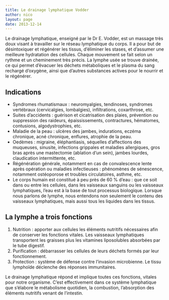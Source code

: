 ```yaml
---
title: Le drainage lymphatique Vodder
author: nico
layout: page
date: 2013-12-14
---
```

Le drainage lymphatique, enseigné par le Dr E. Vodder, est un massage très doux visant à travailler sur le réseau lymphatique du corps. Il a pour but de désintoxiquer et régénérer les tissus, d’éliminer les stases, et d’assumer une meilleure hydratation des cellules. Chaque mouvement se fait selon un rythme et un cheminement très précis. La lymphe usée se trouve drainée, ce qui permet d’évacuer les déchets métaboliques et le plasma du sang rechargé d’oxygène, ainsi que d’autres substances actives pour le nourrir et le régénérer.

## Indications

  * Syndromes rhumatismaux : neuromyalgies, tendinoses, syndromes vertébraux (cervicalgies, lombalgies), infiltrations, coxarthrose, etc.
  * Suites d’accidents : guérison et cicatrisation des plaies, prévention ou suppression des raideurs, épaississements, contractures, hématomes, contusions, algodystrophies, etc.
  * Maladie de la peau : ulcères des jambes, indurations, eczéma chronique, acné chronique, enflures, atrophie de la peau.
  * Oedèmes : migraine, éléphantiasis, séquelles d’affections des muqueuses, sinusite, infections grippales et maladies allergiques, gros bras après une mastectomie (ablation d’un sein), jambes lourdes, claudication intermittente, etc.
  * Régénération générale, notamment en cas de convalescence lente après opération ou maladies infectieuses : phénomènes de sénescence, notamment ostéoporose et troubles circulatoires, asthme, etc.
  * Le corps humain est constitué à peu près de 60 % d’eau : que ce soit dans ou entre les cellules, dans les vaisseaux sanguins ou les vaisseaux lymphatiques, l’eau est à la base de tout processus biologique. Lorsque nous parlons de lymphe, nous entendons non seulement le contenu des vaisseaux lymphatiques, mais aussi tous les liquides dans les tissus.

## La lymphe a trois fonctions

  1. Nutrition : apporter aux cellules les éléments nutritifs nécessaires afin de conserver les fonctions vitales. Les vaisseaux lymphatiques transportent les graisses plus les vitamines liposolubles absorbées par le tube digestif.
  2. Purification : débarrasser les cellules de leurs déchets formés par leur fonctionnement.
  3. Protection : système de défense contre l’invasion microbienne. Le tissu lymphoïde déclenche des réponses immunitaires.

Le drainage lymphatique répond et implique toutes ces fonctions, vitales pour notre organisme. C’est effectivement dans ce système lymphatique que s’élabore le métabolisme quotidien, la combustion, l’absorption des éléments nutritifs venant de l’intestin.